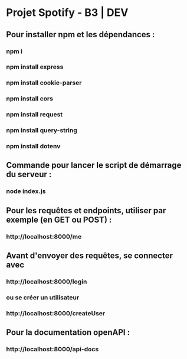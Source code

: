 # Projet Spotify - B3 | DEV
 
 ## Pour installer npm et les dépendances :
 ### npm i
 ### npm install express
 ### npm install cookie-parser
 ### npm install cors
 ### npm install request
 ### npm install query-string
 ### npm install dotenv
 
 ## Commande pour lancer le script de démarrage du serveur : 
 ### node index.js
 
 ## Pour les requêtes et endpoints, utiliser par exemple (en GET ou POST) :
 ### http://localhost:8000/me
 
 ## Avant d'envoyer des requêtes, se connecter avec 
 ### http://localhost:8000/login
 ### ou se créer un utilisateur
 ### http://localhost:8000/createUser
 
 ## Pour la documentation openAPI :
 ### http://localhost:8000/api-docs
 
 

 

